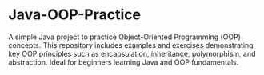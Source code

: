 # Java-OOP-Practice
A simple Java project to practice Object-Oriented Programming (OOP) concepts. This repository includes examples and exercises demonstrating key OOP principles such as encapsulation, inheritance, polymorphism, and abstraction. Ideal for beginners learning Java and OOP fundamentals.
